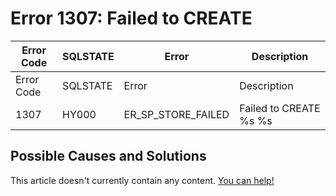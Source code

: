
# Error 1307: Failed to CREATE


| Error Code | SQLSTATE | Error | Description |
| --- | --- | --- | --- |
| Error Code | SQLSTATE | Error | Description |
| 1307 | HY000 | ER_SP_STORE_FAILED | Failed to CREATE %s %s |




## Possible Causes and Solutions


This article doesn't currently contain any content. [You can help!](/en/writing-and-editing-knowledge-base-articles/)

